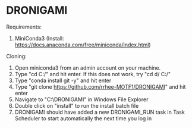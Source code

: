 # DRONIGAMI

Requirements:
1. MiniConda3 (Install: https://docs.anaconda.com/free/miniconda/index.html)

Cloning:
1. Open miniconda3 from an admin account on your machine.
2. Type "cd C:/" and hit enter. If this does not work, try "cd d/ C:/"
3. Type "conda install git -y" and hit enter
4. Type "git clone https://github.com/rrhee-MOTF1/DRONIGAMI" and hit enter
5. Navigate to "C:\DRONIGAMI" in Windows File Explorer
6. Double click on "install" to run the install batch file
7. DRONIGAMI should have added a new DRONIGAMI_RUN task in Task Scheduler to start automatically the next time you log in
